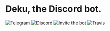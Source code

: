 # Deku, the Discord bot.
[![Telegram](https://img.shields.io/badge/chat-on%20Telegram-0088cc.svg)](https://t.me/dekuthebot) [![Discord](https://img.shields.io/badge/chat-on%20Discord-7289da.svg)](https://discord.gg/T9uN2yn) [![Invite the bot](https://img.shields.io/badge/invite-to%20your%20Discord%20server-7289da.svg)](https://discordapp.com/oauth2/authorize?client_id=358398001233920001&scope=bot) [![Travis](https://img.shields.io/travis/pedrofracassi/deku.svg)]()
